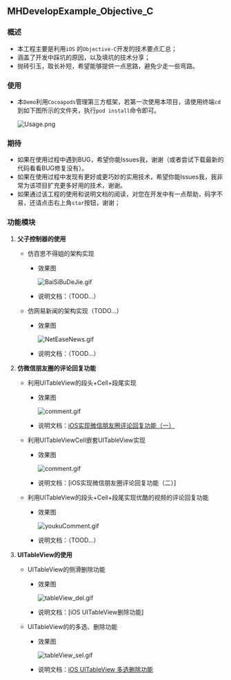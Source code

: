 ## MHDevelopExample_Objective_C

### 概述
- 本工程主要是利用`iOS` 的`Objective-C`开发的技术要点汇总；
- 涵盖了开发中踩坑的原因，以及填坑的技术分享；
- 抛砖引玉，取长补短，希望能够提供一点思路，避免少走一些弯路。


### 使用
- 本`Demo`利用`Cocoapods`管理第三方框架，若第一次使用本项目，请使用终端`cd`到如下图所示的文件夹，执行`pod install`命令即可。

	![Usage.png](https://github.com/MeiHuo0733/THDevelopExample/blob/master/MHDevelopExample/SnapShot/Usage.png)


### 期待
- 如果在使用过程中遇到BUG，希望你能Issues我，谢谢（或者尝试下载最新的代码看看BUG修复没有）。
- 如果在使用过程中发现有更好或更巧妙的实用技术，希望你能Issues我，我非常为该项目扩充更多好用的技术，谢谢。
- 如果通过该工程的使用和说明文档的阅读，对您在开发中有一点帮助，码字不易，还请点击右上角`star`按钮，谢谢；



### 功能模块
1. **父子控制器的使用**
    * 仿百思不得姐的架构实现
    
    	- 效果图
    		
    		![BaiSiBuDeJie.gif](https://github.com/MeiHuo0733/THDevelopExample/blob/master/MHDevelopExample/SnapShot/BaiSiBuDeJie.gif)
    		
    	- 说明文档：（TOOD...）
    	
    * 仿网易新闻的架构实现（TODO...）
    
    	- 效果图
    	
    		![NetEaseNews.gif](https://github.com/MeiHuo0733/THDevelopExample/blob/master/MHDevelopExample/SnapShot/NetEaseNews.gif)
    	
    	- 说明文档：（TOOD...）
  
2. **仿微信朋友圈的评论回复功能**
	* 利用UITableView的段头+Cell+段尾实现
		
		- 效果图
		
			![comment.gif](https://github.com/MeiHuo0733/THDevelopExample/blob/master/MHDevelopExample/SnapShot/comment.gif)
			
		- 说明文档：[iOS实现微信朋友圈评论回复功能（一）](http://www.jianshu.com/p/395bac3648a7)
		
		
	* 利用UITableViewCell嵌套UITableView实现
		- 效果图
		
			![comment.gif](https://github.com/MeiHuo0733/THDevelopExample/blob/master/MHDevelopExample/SnapShot/comment.gif)
			
		- 说明文档：[iOS实现微信朋友圈评论回复功能（二）]
	
	* 利用UITableView的段头+Cell+段尾实现优酷的视频的评论回复功能
		- 效果图
	
			![youkuComment.gif](https://github.com/MeiHuo0733/THDevelopExample/blob/master/MHDevelopExample/SnapShot/youkuComment.gif)
			
		- 说明文档：（TOOD...）
		
	
3. **UITableView的使用**
	* UITableView的侧滑删除功能
		- 效果图
		
			![tableView_del.gif](https://github.com/MeiHuo0733/THDevelopExample/blob/master/MHDevelopExample/SnapShot/tableView_del.gif)
		
		- 说明文档：[iOS UITableView删除功能]
		
	* UITableView的的多选、删除功能
		- 效果图
			
			![tableView_sel.gif](https://github.com/MeiHuo0733/THDevelopExample/blob/master/MHDevelopExample/SnapShot/tableView_sel.gif)
			
		- 说明文档：[iOS UITableView 多选删除功能](http://www.jianshu.com/p/1d82befe9988)

